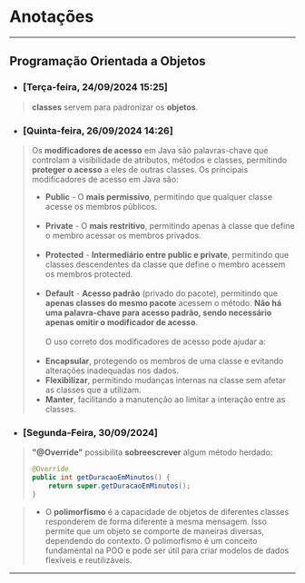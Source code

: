 # Anotações

***

## Programação Orientada a Objetos
- ### [Terça-feira, 24/09/2024 15:25]
> **classes** servem para padronizar os **objetos**.

- ### [Quinta-feira, 26/09/2024 14:26]
> Os **modificadores de acesso** em Java são palavras-chave que controlam a visibilidade de atributos, métodos e classes, permitindo **proteger o acesso** a eles de outras classes.
>  Os principais modificadores de acesso em Java são:
>- **Public** - O **mais permissivo**, permitindo que qualquer classe acesse os membros públicos. <br> <br>
>- **Private** - O **mais restritivo**, permitindo apenas à classe que define o membro acessar os membros privados.  <br> <br>
>- **Protected** - **Intermediário entre public e private**, permitindo que classes descendentes da classe que define o membro acessem os membros protected. <br> <br>
>- **Default** - **Acesso padrão** (privado do pacote), permitindo que **apenas classes do mesmo pacote** acessem o método. **Não há uma palavra-chave para acesso padrão, sendo necessário apenas omitir o modificador de acesso**. <br> <br>
> O uso correto dos modificadores de acesso pode ajudar a: <br> <br>
>- **Encapsular**, protegendo os membros de uma classe e evitando alterações inadequadas nos dados.
>- **Flexibilizar**, permitindo mudanças internas na classe sem afetar as classes que a utilizam.
>- **Manter**, facilitando a manutenção ao limitar a interação entre as classes.

- ### [Segunda-Feira, 30/09/2024]
> **"@Override"** possibilita **sobreescrever** algum método herdado:
> ``` java
> @Override 
> public int getDuracaoEmMinutos() { 
>     return super.getDuracaoEmMinutos(); 
> }
> ```

> - O **polimorfismo** é a capacidade de objetos de diferentes classes responderem de forma diferente à mesma mensagem.
> Isso permite que um objeto se comporte de maneiras diversas, dependendo do contexto.
> O polimorfismo é um conceito fundamental na POO e pode ser útil para criar modelos de dados flexíveis e reutilizáveis.

***